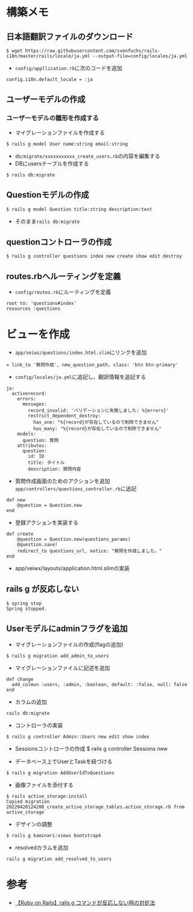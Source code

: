 # 構築メモ
## 日本語翻訳ファイルのダウンロード
```
$ wget https://raw.githubusercontent.com/svenfuchs/rails-i18n/master/rails/locale/ja.yml --output-file=config/locales/ja.yml
```
- `config/appllication.rb`に次のコードを追加
```
config.i18n.default_locale = :ja
```

## ユーザーモデルの作成
### ユーザーモデルの雛形を作成する
- マイグレーションファイルを作成する
```
$ rails g model User name:string email:string
```
- `db/migrate/xxxxxxxxxxx_create_users.rb`の内容を編集する
- DBにusersテーブルを作成する
```
$ rails db:migrate
```

## Questionモデルの作成
```
$ rails g model Question title:string description:text
```
- そのまま`rails db:migrate`

## questionコントローラの作成
```
$ rails g controller questions index new create show edit destroy
```

## routes.rbへルーティングを定義
- `config/routes.rb`にルーティングを定義
```
root to: 'questions#index'
resources :questions
```

# ビューを作成
- `app/veiws/questions/index.html.slim`にリンクを追加
```
= link_to '質問作成', new_question_path, class: 'btn btn-primary'

```
- `config/locales/ja.yml`に追記し、翻訳情報を追記する
```
ja:
  activerecord:
    errors:
      messages:
        record_invalid: 'バリデーションに失敗しました: %{errors}'
        restrict_dependent_destroy:
          has_one: "%{record}が存在しているので削除できません"
          has_many: "%{record}が存在しているので削除できません"
    models:
      question: 質問
    attributes:
      question:
        id: ID
        title: タイトル
        description: 質問内容
```
- 質問作成画面のためのアクションを追加
`app/controllers/questions_controller.rb`に追記
```
def new
    @question = Question.new
end
```
- 登録アクションを実装する
```
def create
    @question = Question.new(questions_params)
    @question.save!
    redirect_to questions_url, notice: "質問を作成しました。"
end
```

- app/veiwx/layouts/application.html.slimの実装

## rails g が反応しない
```
$ spring stop
Spring stopped.
```

## Userモデルにadminフラグを追加
- マイグレーションファイルの作成(flagの追加)
```
$ rails g migration add_admin_to_users
```
- マイグレーションファイルに記述を追加
```
def change
  add_colmun :users, :admin, :boolean, default: :false, null: false 
end
```
- カラムの追加
```
rails db:migrate
```
- コントローラの実装
```
$ rails g controller Admin::Users new edit show index
```
- Sessionsコントローラの作成
$ rails g controller Sessions new

- データベース上でUserとTaskを紐づける
```
$ rails g migration AddUserIdToQuestions
```

- 画像ファイルを添付する
```
$ rails active_storage:install
Copied migration 20220420124208_create_active_storage_tables.active_storage.rb from active_storage
```

- デザインの調整
```
$ rails g kaminari:views bootstrap4
```

- resolvedカラムを追加
```
rails g migration add_resolved_to_users
```
# 参考
- [【Ruby on Rails】rails g コマンドが反応しない時の対処法](https://dara-blog.com/about-rails-error05)